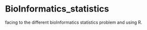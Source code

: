 # BioInformatics_statistics
 facing to the different bioInformatics statistics problem and using R.
